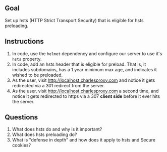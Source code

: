 ## Goal

Set up hsts (HTTP Strict Transport Security) that is eligible for hsts preloading.

## Instructions

1. In code, use the `helmet` dependency and configure our server to use it's `hsts` property.
2. In code, add an hsts header that is eligible for preload. That is, it includes subdomains, has a 1 year minimum max age, and indicates it wished to be preloaded.
3. As the user, visit http://localhost.charlesproxy.com and notice it gets redirected via a 301 redirect from the server.
4. As the user, visit http://localhost.charlesproxy.com a second time, and notice it gets redirected to https via a 307 **client side** before it ever hits the server.

## Questions

1. What does hsts do and why is it important?
2. What does hsts preloading do?
3. What is "defense in depth" and how does it apply to hsts and Secure cookies?
